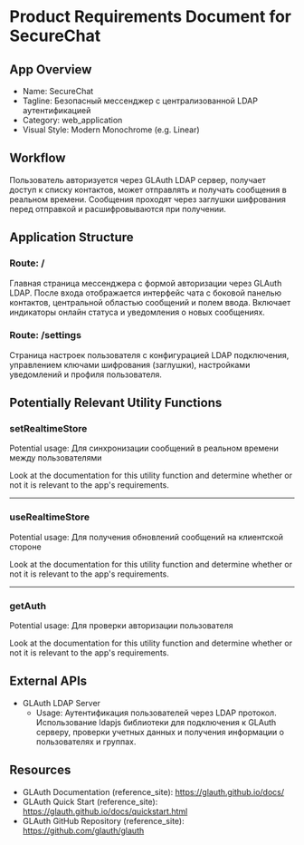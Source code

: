 # Product Requirements Document for SecureChat

## App Overview
- Name: SecureChat
- Tagline: Безопасный мессенджер с централизованной LDAP аутентификацией
- Category: web_application
- Visual Style: Modern Monochrome (e.g. Linear)

## Workflow

Пользователь авторизуется через GLAuth LDAP сервер, получает доступ к списку контактов, может отправлять и получать сообщения в реальном времени. Сообщения проходят через заглушки шифрования перед отправкой и расшифровываются при получении.

## Application Structure


### Route: /

Главная страница мессенджера с формой авторизации через GLAuth LDAP. После входа отображается интерфейс чата с боковой панелью контактов, центральной областью сообщений и полем ввода. Включает индикаторы онлайн статуса и уведомления о новых сообщениях.


### Route: /settings

Страница настроек пользователя с конфигурацией LDAP подключения, управлением ключами шифрования (заглушки), настройками уведомлений и профиля пользователя.


## Potentially Relevant Utility Functions

### setRealtimeStore

Potential usage: Для синхронизации сообщений в реальном времени между пользователями

Look at the documentation for this utility function and determine whether or not it is relevant to the app's requirements.


----------------------------------

### useRealtimeStore

Potential usage: Для получения обновлений сообщений на клиентской стороне

Look at the documentation for this utility function and determine whether or not it is relevant to the app's requirements.


----------------------------------

### getAuth

Potential usage: Для проверки авторизации пользователя

Look at the documentation for this utility function and determine whether or not it is relevant to the app's requirements.

## External APIs
- GLAuth LDAP Server
  - Usage: Аутентификация пользователей через LDAP протокол. Использование ldapjs библиотеки для подключения к GLAuth серверу, проверки учетных данных и получения информации о пользователях и группах.

## Resources
- GLAuth Documentation (reference_site): https://glauth.github.io/docs/
- GLAuth Quick Start (reference_site): https://glauth.github.io/docs/quickstart.html
- GLAuth GitHub Repository (reference_site): https://github.com/glauth/glauth